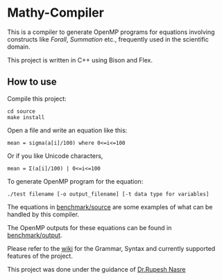 # Mathy-Compiler

This is a compiler to generate OpenMP programs for equations involving constructs like _Forall_, _Summation_ etc., frequently used in the scientific domain.

This project is written in C++ using Bison and Flex.

## How to use

Compile this project:
```
cd source
make install
```

Open a file and write an equation like this:

```
mean = sigma(a[i]/100) where 0<=i<=100
```

Or if you like Unicode characters, 
```
mean = Σ(a[i]/100) | 0<=i<=100
```

To generate OpenMP program for the equation:
```
./test filename [-o output_filename] [-t data type for variables]
```

The equations in [benchmark/source](./benchmark/source) are some examples of what can be handled by this compiler. 

The OpenMP outputs for these equations can be found in [benchmark/output](benchmark/output). 

Please refer to the [wiki](https://github.com/adharshkamath/Mathy-Compiler/wiki) for the Grammar, Syntax and currently supported features of the project.

This project was done under the guidance of [Dr.Rupesh Nasre](https://www.cse.iitm.ac.in/~rupesh)
